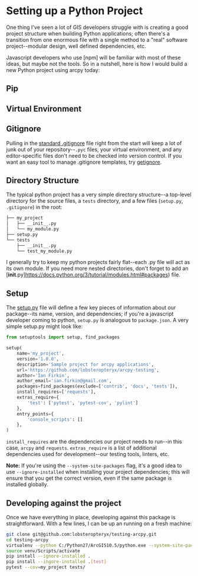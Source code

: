 # Setting up a Python Project

One thing I've seen a lot of GIS developers struggle with is creating a good project structure when building Python applications; often there's a transition from one enormous file with a single method to a "real" software project--modular design, well defined dependencies, etc.  

Javascript developers who use [npm] will be familiar with most of these ideas, but maybe not the tools.  So in a nutshell, here is how I would build a new Python project using arcpy today:

## Pip


## Virtual Environment

## Gitignore

Pulling in the [standard .gitignore](https://github.com/github/gitignore/blob/master/Python.gitignore) file right from the start will keep a lot of junk out of your repository--`.pyc` files, your virtual environment, and any editor-specific files don't need to be checked into version control.  If you want an easy tool to manage .gitignore templates, try [getignore](getignore.md).

## Directory Structure

The typical python project has a very simple directory structure--a top-level directory for the source files, a `tests` directory, and a few files (`setup.py`, `.gitignore`) in the root:


```bash
├── my_project
│   ├── __init__.py
│   └── my_module.py
├── setup.py
└── tests
    ├── __init__.py
    └── test_my_module.py
```

I generally try to keep my python projects fairly flat--each .py file will act as its own module.  If you need more nested directories, don't forget to add an [__init__.py]https://docs.python.org/3/tutorial/modules.html#packages) file.

## Setup

The [setup.py](https://docs.python.org/2/distutils/setupscript.html) file will define a few key pieces of information about our package--its name, version, and dependencies; if you're a javascript developer coming to python, `setup.py` is analogous to `package.json`.  A very simple setup.py might look like:

```python
from setuptools import setup, find_packages

setup(
    name='my_project',
    version='1.0.0',
    description='Sample project for arcpy applications',
    url='https://github.com/lobsteropteryx/arcpy-testing',
    author='Ian Firkin',
    author_email='ian.firkin@gmail.com',
    packages=find_packages(exclude=['contrib', 'docs', 'tests']),
    install_requires=['requests'],
    extras_require={
        'test': ['pytest', 'pytest-cov', 'pylint']
    },
    entry_points={
        'console_scripts': []
    },
)
```

`install_requires` are the dependencies our project needs to run--in this case, `arcpy` and `requests`.  `extras_require` is a list of additional dependencies used for development--our testing tools, linters, etc.

**Note:** If you're using the `--system-site-packages` flag, it's a good idea to use `--ignore-installed` when installing your project dependencies; this will ensure that you get the correct version, even if the same package is installed globally.

## Developing against the project

Once we have everything in place, developing against this package is straightforward.  With a few lines, I can be up an running on a fresh machine:

```bash
git clone git@github.com:lobsteropteryx/testing-arcpy.git
cd testing-arcpy
virtualenv --python C:/Python27/ArcGIS10.5/python.exe --system-site-packages venv
source venv/Scripts/activate
pip install --ignore-installed .
pip install --ingore-installed .[test]
pytest --cov=my_project tests/
```